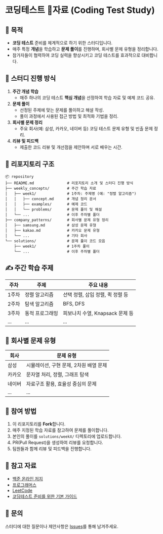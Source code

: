 # 코딩테스트 자료 (Coding Test Study)

## 📌 목적
- **코딩 테스트** 준비를 체계적으로 하기 위한 스터디입니다.
- 매주 특정 **개념**을 학습하고 **문제 풀이**를 진행하며, 회사별 문제 유형을 정리합니다.
- 참가자들이 협력하여 코딩 실력을 향상시키고 코딩 테스트를 효과적으로 대비합니다.

## 📅 스터디 진행 방식
1. **주간 개념 학습**
   - 매주 하나의 코딩 테스트 **핵심 개념**을 선정하여 학습 자료 및 예제 코드 공유.
2. **문제 풀이**
   - 선정된 주제에 맞는 문제를 풀이하고 해설 작성.
   - 풀이 과정에서 사용된 접근 방법 및 최적화 기법을 정리.
3. **회사별 문제 정리**
   - 주요 회사(예: 삼성, 카카오, 네이버 등) 코딩 테스트 문제 유형 및 빈출 문제 정리.
4. **리뷰 및 피드백**
   - 제출한 코드 리뷰 및 개선점을 제안하며 서로 배우는 시간.

## 📂 리포지토리 구조
```plaintext
📦 repository
├── README.md               # 리포지토리 소개 및 스터디 진행 방식
├── weekly_concepts/        # 주간 학습 자료
│   ├── week1/              # 1주차: 주제명 (예: "정렬 알고리즘")
│   │   ├── concept.md      # 개념 정리 문서
│   │   ├── examples/       # 예제 코드
│   │   └── problems/       # 문제 풀이 및 해설
│   └── ...                 # 이후 주차별 폴더
├── company_patterns/       # 회사별 문제 유형 정리
│   ├── samsung.md          # 삼성 문제 유형
│   ├── kakao.md            # 카카오 문제 유형
│   └── ...                 # 기타 회사
└── solutions/              # 문제 풀이 코드 모음
    ├── week1/              # 1주차 풀이
    └── ...                 # 이후 주차별 폴더
```

## ✍️ 주간 학습 주제
| 주차 | 주제                          | 주요 내용                         |
|------|-------------------------------|-----------------------------------|
| 1주차 | 정렬 알고리즘                 | 선택 정렬, 삽입 정렬, 퀵 정렬 등 |
| 2주차 | 탐색 알고리즘                 | BFS, DFS                         |
| 3주차 | 동적 프로그래밍               | 피보나치 수열, Knapsack 문제 등   |
| ...  | ...                           | ...                              |

## 🏢 회사별 문제 유형
| 회사   | 문제 유형                                                                 |
|--------|---------------------------------------------------------------------------|
| 삼성    | 시뮬레이션, 구현 문제, 2차원 배열 문제                                      |
| 카카오  | 문자열 처리, 정렬, 그래프 탐색                                           |
| 네이버  | 자료구조 활용, 효율성 중심의 문제                                        |
| ...    | ...                                                                      |

## 🌟 참여 방법
1. 이 리포지토리를 **Fork**합니다.
2. 매주 지정된 학습 자료를 참고하여 문제를 풀이합니다.
3. 본인의 풀이를 `solutions/weekX/` 디렉토리에 업로드합니다.
4. PR(Pull Request)을 생성하여 리뷰를 요청합니다.
5. 팀원들과 함께 리뷰 및 피드백을 진행합니다.

## 📖 참고 자료
- [백준 온라인 저지](https://www.acmicpc.net/)
- [프로그래머스](https://programmers.co.kr/)
- [LeetCode](https://leetcode.com/)
- [코딩테스트 준비를 위한 기본 가이드](https://github.com/username/guide)

## 💬 문의
스터디에 대한 질문이나 제안사항은 [Issues](https://github.com/username/repository/issues)를 통해 남겨주세요.



